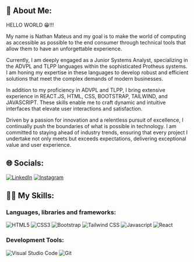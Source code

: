 ## 👋 About Me:

HELLO WORLD 😁!!! <br> 
<p>My name is Nathan Mateus and my goal is to make the world of computing as accessible as possible to the end consumer through technical tools that allow them to have an unforgettable experience.</p> 
<p>Currently, I am deeply engaged as a Junior Systems Analyst, specializing in the ADVPL and TLPP languages within the sophisticated Protheus systems. I am honing my expertise in these languages to develop robust and efficient solutions that meet the complex demands of modern businesses.</p>
<p>In addition to my proficiency in ADVPL and TLPP, I bring extensive experience in REACT.JS, HTML, CSS, BOOTSTRAP, TAILWIND, and JAVASCRIPT. These skills enable me to craft dynamic and intuitive interfaces that elevate user interactions and satisfaction.</p>
<p>Driven by a passion for innovation and a relentless pursuit of excellence, I continually push the boundaries of what is possible in technology. I am committed to staying ahead of industry trends, ensuring that every project I undertake not only meets but exceeds expectations, delivering exceptional value and user experience.</p>

## 🌐 Socials:

[![LinkedIn](https://img.shields.io/badge/LinkedIn-0077B5?style=for-the-badge&logo=linkedin&logoColor=white)](https://linkedin.com/in/onathanmateus)
[![Instagram](https://img.shields.io/badge/Instagram-E4405F?style=for-the-badge&logo=instagram&logoColor=white)](https://instagram.com/onathanmateus) 

## 🧑‍💻 My Skills:

### Languages, libraries and frameworks:

![HTML5](https://img.shields.io/badge/HTML5-E34F26?style=for-the-badge&logo=html5&logoColor=white) 
![CSS3](https://img.shields.io/badge/css3-%231572B6.svg?style=for-the-badge&logo=css3&logoColor=white) 
![Bootstrap](https://img.shields.io/badge/bootstrap-%23563D7C.svg?style=for-the-badge&logo=bootstrap&logoColor=white) 
![Tailwind CSS](https://img.shields.io/badge/Tailwind_CSS-38B2AC?style=for-the-badge&logo=tailwind-css&logoColor=white) 
![Javascript](https://img.shields.io/badge/JavaScript-323330?style=for-the-badge&logo=javascript&logoColor=F7DF1E) 
![React](https://img.shields.io/badge/React-20232A?style=for-the-badge&logo=react&logoColor=61DAFB)

### Development Tools:

![Visual Studio Code](https://img.shields.io/badge/VSCode-0078D4?style=for-the-badge&logo=visual%20studio%20code&logoColor=white) 
![Git](https://img.shields.io/badge/Git-E34F26?style=for-the-badge&logo=git&logoColor=white) 
